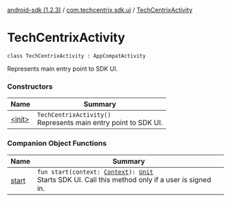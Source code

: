 [android-sdk (1.2.3)](../../index.md) / [com.techcentrix.sdk.ui](../index.md) / [TechCentrixActivity](./index.md)

# TechCentrixActivity

`class TechCentrixActivity : AppCompatActivity`

Represents main entry point to SDK UI.

### Constructors

| Name | Summary |
|---|---|
| [&lt;init&gt;](-init-.md) | `TechCentrixActivity()`<br>Represents main entry point to SDK UI. |

### Companion Object Functions

| Name | Summary |
|---|---|
| [start](start.md) | `fun start(context: `[`Context`](https://developer.android.com/reference/android/content/Context.html)`): `[`Unit`](https://kotlinlang.org/api/latest/jvm/stdlib/kotlin/-unit/index.html)<br>Starts SDK UI. Call this method only if a user is signed in. |

